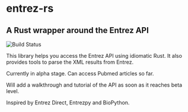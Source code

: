 # entrez-rs

## A Rust wrapper around the Entrez API 

![Build Status](https://travis-ci.org/Zenleaf/entrez-rs.svg?branch=master)

This library helps you access the Entrez API using idiomatic Rust.
It also provides tools to parse the XML results from Entrez.

Currently in alpha stage. Can access Pubmed articles so far.

Will add a walkthrough and tutorial of the API as soon as it reaches beta level.

Inspired by Entrez Direct, Entrezpy and BioPython.
